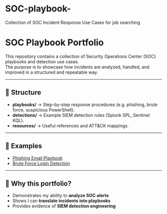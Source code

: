 # SOC-playbook-
Collection of SOC Incident Response Use Cases for job searching

# SOC Playbook Portfolio

This repository contains a collection of Security Operations Center (SOC) playbooks and detection use cases.  
The purpose is to showcase how incidents are analyzed, handled, and improved in a structured and repeatable way.

---

## 📂 Structure
- **playbooks/** → Step-by-step response procedures (e.g. phishing, brute force, suspicious PowerShell).
- **detections/** → Example SIEM detection rules (Splunk SPL, Sentinel KQL).
- **resources/** → Useful references and ATT&CK mappings.

---

## 🚀 Examples
- [Phishing Email Playbook](playbooks/phishing-email-playbook.md)
- [Brute Force Login Detection](detections/brute-force-splunk-query.md)

---

## 🎯 Why this portfolio?
- Demonstrates my ability to **analyze SOC alerts**  
- Shows I can **translate incidents into playbooks**  
- Provides evidence of **SIEM detection engineering**  
